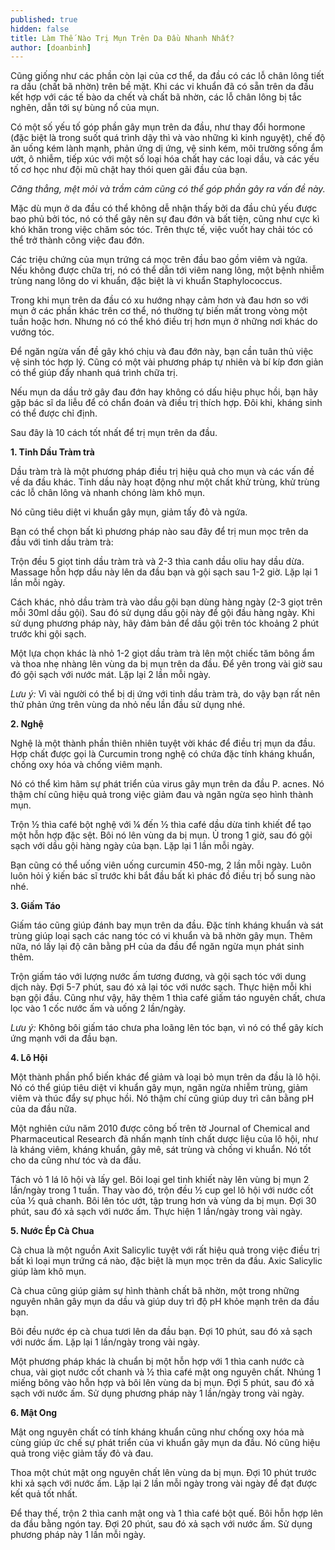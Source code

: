 ```yaml
---
published: true
hidden: false
title: Làm Thế Nào Trị Mụn Trên Da Đầu Nhanh Nhất?
author: [doanbinh]
---
```


Cũng giống như các phần còn lại của cơ thể, da đầu có các lỗ chân lông tiết ra dầu (chất bã nhờn) trên bề mặt. Khi các vi khuẩn đã có sẵn trên da đầu kết hợp với các tế bào da chết và chất bã nhờn, các lỗ chân lông bị tắc nghẽn, dẫn tới sự bùng nổ của mụn.

Có một số yếu tố góp phần gây mụn trên da đầu, như thay đổi hormone (đặc biệt là trong suốt quá trình dậy thì và vào những kì kinh nguyệt), chế độ ăn uống kém lành mạnh, phản ứng dị ứng, vệ sinh kém, môi trường sống ẩm ướt, ô nhiễm, tiếp xúc với một số loại hóa chất hay các loại dầu, và các yếu tố cơ học như đội mũ chật hay thói quen gãi đầu của bạn.

*Căng thẳng, mệt mỏi và trầm cảm cũng có thể góp phần gây ra vấn đề này.*

Mặc dù mụn ở da đầu có thể không dễ nhận thấy bởi da đầu chủ yếu được bao phủ bởi tóc, nó có thể gây nên sự đau đớn và bất tiện, cũng như cực kì khó khăn trong việc chăm sóc tóc. Trên thực tế, việc vuốt hay chải tóc có thể trở thành công việc đau đớn.

Các triệu chứng của mụn trứng cá mọc trên đầu bao gồm viêm và ngứa. Nếu không được chữa trị, nó có thể dẫn tới viêm nang lông, một bệnh nhiễm trùng nang lông do vi khuẩn, đặc biệt là vi khuẩn Staphylococcus.

Trong khi mụn trên da đầu có xu hướng nhạy cảm hơn và đau hơn so với mụn ở các phần khác trên cơ thể, nó thường tự biến mất trong vòng một tuần hoặc hơn. Nhưng nó có thể khó điều trị hơn mụn ở những nơi khác do vướng tóc.

Để ngăn ngừa vấn đề gây khó chịu và đau đớn này, bạn cần tuân thủ việc vệ sinh tóc hợp lý. Cũng có một vài phương pháp tự nhiên và bí kíp đơn giản có thể giúp đẩy nhanh quá trình chữa trị.

Nếu mụn da dầu trở gây đau đớn hay không có dấu hiệu phục hồi, bạn hãy gặp bác sĩ da liễu để có chẩn đoán và điều trị thích hợp. Đôi khi, kháng sinh có thể được chỉ định.

 Sau đây là 10 cách tốt nhất để trị mụn trên da đầu.

**1. Tinh Dầu Tràm trà**

Dầu tràm trà là một phương pháp điều trị hiệu quả cho mụn và các vấn đề về da đầu khác. Tinh dầu này hoạt động như một chất khử trùng, khử trùng các lỗ chân lông và nhanh chóng làm khô mụn.

Nó cũng tiêu diệt vi khuẩn gây mụn, giảm tấy đỏ và ngứa.

Bạn có thể chọn bất kì phương pháp nào sau đây để trị mun mọc trên da đầu với tinh dầu tràm trà:

Trộn đều 5 giọt tinh dầu tràm trà và 2-3 thìa canh dầu oliu hay dầu dừa. Massage hỗn hợp dầu này lên da đầu bạn và gội sạch sau 1-2 giờ. Lặp lại 1 lần mỗi ngày.

Cách khác, nhỏ dầu tràm trà vào dầu gội bạn dùng hàng ngày (2-3 giọt trên mỗi 30ml dầu gội). Sau đó sử dụng dầu gội này để gội đầu hàng ngày. Khi sử dụng phương pháp này, hãy đảm bản để dầu gội trên tóc khoảng 2 phút trước khi gội sạch.

Một lựa chọn khác là nhỏ 1-2 giọt dầu tràm trà lên một chiếc tăm bông ẩm và thoa nhẹ nhàng lên vùng da bị mụn trên da đầu. Để yên trong vài giờ sau đó gội sạch với nước mát. Lặp lại 2 lần mỗi ngày.

*Lưu ý:* Vì vài người có thể bị dị ứng với tinh dầu tràm trà, do vậy bạn rất nên thử phản ứng trên vùng da nhỏ nếu lần đầu sử dụng nhé.

**2. Nghệ**

Nghệ là một thành phần thiên nhiên tuyệt vời khác để điều trị mụn da đầu. Hợp chất được gọi là Curcumin trong nghệ có chứa đặc tính kháng khuẩn, chống oxy hóa và chống viêm mạnh.

Nó có thể kìm hãm sự phát triển của virus gây mụn trên da đầu P. acnes. Nó thậm chí cũng hiệu quả trong việc giảm đau và ngăn ngừa sẹo hình thành mụn.

Trộn ½ thìa café bột nghệ với ¼ đến ½ thìa café dầu dừa tinh khiết để tạo một hỗn hợp đặc sệt. Bôi nó lên vùng da bị mụn. Ủ trong 1 giờ, sau đó gội sạch với dầu gội hàng ngày của bạn. Lặp lại 1 lần mỗi ngày.

Bạn cũng có thể uống viên uống curcumin 450-mg, 2 lần mỗi ngày. Luôn luôn hỏi ý kiến bác sĩ trước khi bắt đầu bất kì phác đồ điều trị bổ sung nào nhé.

**3. Giấm Táo**

Giấm táo cũng giúp đánh bay mụn trên da đầu. Đặc tính kháng khuẩn và sát trùng giúp loại sạch các nang tóc có vi khuẩn và bã nhờn gây mụn. Thêm nữa, nó lấy lại độ cân bằng pH của da đầu để ngăn ngừa mụn phát sinh thêm.

Trộn giấm táo với lượng nước ấm tương đương, và gội sạch tóc với dung dịch này. Đợi 5-7 phút, sau đó xả lại tóc với nước sạch. Thực hiện mỗi khi bạn gội đầu.
Cũng như vậy, hãy thêm 1 thìa café giấm táo nguyên chất, chưa lọc vào 1 cốc nước ấm và uống 2 lần/ngày.

*Lưu ý:* Không bôi giấm táo chưa pha loãng lên tóc bạn, vì nó có thể gây kích ứng mạnh với da đầu bạn.

**4. Lô Hội**

Một thành phần phổ biến khác để giảm và loại bỏ mụn trên da đầu là lô hội. Nó có thể giúp tiêu diệt vi khuẩn gây mụn, ngăn ngừa nhiễm trùng, giảm viêm và thúc đẩy sự phục hồi. Nó thậm chí cũng giúp duy trì cân bằng pH của da đầu nữa.

Một nghiên cứu năm 2010 được công bố trên tờ Journal of Chemical and Pharmaceutical Research đã nhấn mạnh tính chất dược liệu của lô hội, như là kháng viêm, kháng khuẩn, gây mê, sát trùng và chống vi khuẩn. Nó tốt cho da cũng như tóc và da đầu.

Tách vỏ 1 lá lô hội và lấy gel. Bôi loại gel tinh khiết này lên vùng bị mụn 2 lần/ngày trong 1 tuần.
Thay vào đó, trộn đều ½ cup gel lô hội với nước cốt của ½ quả chanh. Bôi lên tóc ướt, tập trung hơn và vùng da bị mụn. Đợi 30 phút, sau đó xả sạch với nước ấm. Thực hiện 1 lần/ngày trong vài ngày.

**5. Nước Ép Cà Chua**

Cà chua là một nguồn Axit Salicylic tuyệt với rất hiệu quả trong việc điều trị bất kì loại mụn trứng cá nào, đặc biệt là mụn mọc trên da đầu. Axic Salicylic giúp làm khô mụn.

Cà chua cũng giúp giảm sự hình thành chất bã nhờn, một trong những nguyên nhân gây mụn da dầu và giúp duy trì độ pH khỏe mạnh trên da đầu bạn.

Bôi đều nước ép cà chua tươi lên da đầu bạn. Đợi 10 phút, sau đó xả sạch với nước ấm. Lặp lại 1 lần/ngày trong vài ngày.

Một phương pháp khác là chuẩn bị một hỗn hợp với 1 thìa canh nước cà chua, vài giọt nước cốt chanh và ½ thìa café mật ong nguyên chất. Nhúng 1 miếng bông vào hỗn hợp và bôi lên vùng da bị mụn. Đợi 5 phút, sau đó xả sạch với nước ấm. Sử dụng phương pháp này 1 lần/ngày trong vài ngày.

**6. Mật Ong**

Mật ong nguyên chất có tính kháng khuẩn cũng như chống oxy hóa mà cùng giúp ức chế sự phát triển của vi khuẩn gây mụn da đầu. Nó cũng hiệu quả trong việc giảm tấy đỏ và đau.

Thoa một chút mật ong nguyên chất lên vùng da bị mụn. Đợi 10 phút trước khi xả sạch với nước ấm. Lặp lại 2 lần mỗi ngày trong vài ngày để đạt được kết quả tốt nhất.

Để thay thế, trộn 2 thìa canh mật ong và 1 thìa café bột quế. Bôi hỗn hợp lên da đầu bằng ngón tay. Đợi 20 phút, sau đó xả sạch với nước ấm. Sử dụng phương pháp này 1 lần mỗi ngày.
